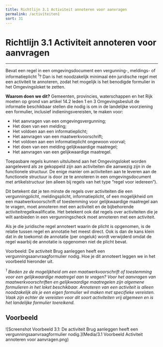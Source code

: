 ```yaml
---
title: Richtlijn 3.1 Activiteit annoteren voor aanvragen 
permalink: /activiteiten1
sort: 31
---
```

# Richtlijn 3.1 Activiteit annoteren voor aanvragen
----------------
Bevat een regel in een omgevingsdocument een vergunning-, meldings- of informatieplicht <sup>1</sup>? Dan is het noodzakelijk minimaal één juridische regel met een activiteit te annoteren, zodat het mogelijk is het benodigde formulier in het Omgevingsloket te zetten. 

**Waarom doen we dit?**
Gemeenten, provincies, waterschappen en het Rijk moeten op grond van artikel 14.2 leden 1 en 3 Omgevingsbesluit de informatie beschikbaar stellen die nodig is om in de landelijke voorziening een formulier, inclusief indieningsvereisten, te maken voor:  

- Het aanvragen van een omgevingsvergunning;  
- Het doen van een melding;  
- Het voldoen aan een informatieplicht;  
- Het aanvragen van een maatwerkvoorschrift;  
- Het voldoen aan een informatieplicht ongewoon voorval;  
- Het doen van een melding gelijkwaardige maatregel;  
- Het aanvragen van een gelijkwaardige maatregel.  

Toepasbare regels kunnen uitsluitend aan het Omgevingsloket worden aangeleverd als ze gekoppeld zijn aan activiteiten die aanwezig zijn in de functionele structuur. De enige manier om activiteiten aan te leveren aan de functionele structuur is door ze te annoteren in een omgevingsdocument met artikelstructuur (en alleen bij regels van het type “regel voor iedereen”).  

Dit betekent dat je ten minste de regels over activiteiten die een vergunningplicht, meldingsplicht, informatieplicht, of een mogelijkheid om een maatwerkvoorschrift of toestemming voor gelijkwaardige maatregel aan te vragen, moet annoteren met een activiteit en de bijbehorende activiteitregelkwalificatie. Het betekent ook dat regels over activiteiten die je wilt aanbieden in een vergunningscheck moet annoteren met een activiteit.  

Als je die juridische regel annoteert waarin de plicht is opgenomen, is de relatie tussen regel en annotatie het meest direct. Ook is dan de kans klein dat in de toekomst de annotatie (per ongeluk) wordt verwijderd omdat de regel waarbij de annotatie is opgenomen niet de plicht bevat. 

Voorbeeld: De activiteit Brug aanleggen heeft een vergunningsaanvraagformulier nodig. Hoe je dit annoteert leggen we in het voorbeeld hieronder uit.  

_<sup>1</sup> Bieden ze de mogelijkheid om een maatwerkvoorschrift of toestemming voor een gelijkwaardige maatregel aan te vragen? Voor het aanvragen van maatwerkvoorschriften en gelijkwaardige maatregelen zijn algemene formulieren in het loket beschikbaar. Annoteren van een activiteit is alleen noodzakelijk als je een eigen formulier wil maken met specifieke vereisten. Vaak zijn echter de vereisten voor dit soort activiteiten vrij algemeen en is het landelijke formulier toereikend._

**Voorbeeld**
----------------
![Screenshot Voorbeeld 3.1: De activiteit Brug aanleggen heeft een vergunningsaanvraagformulier nodig.](Media/3.1 Voorbeeld Activiteit annoteren voor aanvragen.png)
